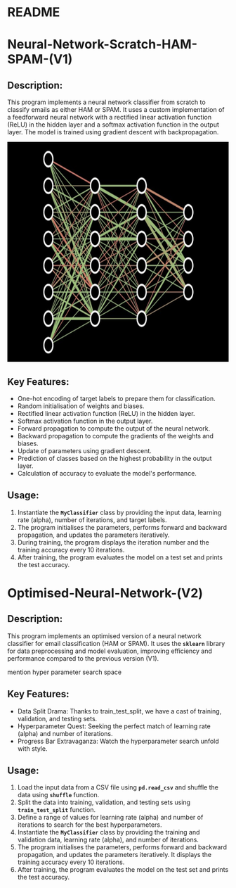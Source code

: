 # README

# **Neural-Network-Scratch-HAM-SPAM-(V1)**

## **Description:**

This program implements a neural network classifier from scratch to classify emails as either HAM or SPAM. It uses a custom implementation of a feedforward neural network with a rectified linear activation function (ReLU) in the hidden layer and a softmax activation function in the output layer. The model is trained using gradient descent with backpropagation.

<img src="data/NN_pic.png" height="500" width="700" >

## **Key Features:**

- One-hot encoding of target labels to prepare them for classification.
- Random initialisation of weights and biases.
- Rectified linear activation function (ReLU) in the hidden layer.
- Softmax activation function in the output layer.
- Forward propagation to compute the output of the neural network.
- Backward propagation to compute the gradients of the weights and biases.
- Update of parameters using gradient descent.
- Prediction of classes based on the highest probability in the output layer.
- Calculation of accuracy to evaluate the model's performance.

## **Usage:**

1. Instantiate the **`MyClassifier`** class by providing the input data, learning rate (alpha), number of iterations, and target labels.
2. The program initialises the parameters, performs forward and backward propagation, and updates the parameters iteratively.
3. During training, the program displays the iteration number and the training accuracy every 10 iterations.
4. After training, the program evaluates the model on a test set and prints the test accuracy.

# **Optimised-Neural-Network-(V2)**

## **Description:**

This program implements an optimised version of a neural network classifier for email classification (HAM or SPAM). It uses the **`sklearn`** library for data preprocessing and model evaluation, improving efficiency and performance compared to the previous version (V1).

mention hyper parameter search space 

## **Key Features:**
- Data Split Drama: Thanks to train_test_split, we have a cast of training, validation, and testing sets.
- Hyperparameter Quest: Seeking the perfect match of learning rate (alpha) and number of iterations.
- Progress Bar Extravaganza: Watch the hyperparameter search unfold with style.


## **Usage:**

1. Load the input data from a CSV file using **`pd.read_csv`** and shuffle the data using **`shuffle`** function.
2. Split the data into training, validation, and testing sets using **`train_test_split`** function.
3. Define a range of values for learning rate (alpha) and number of iterations to search for the best hyperparameters.
4. Instantiate the **`MyClassifier`** class by providing the training and validation data, learning rate (alpha), and number of iterations.
5. The program initialises the parameters, performs forward and backward propagation, and updates the parameters iteratively. It displays the training accuracy every 10 iterations.
6. After training, the program evaluates the model on the test set and prints the test accuracy.
